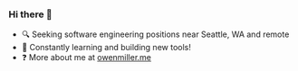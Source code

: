 ### Hi there 👋
- 🔍 Seeking software engineering positions near Seattle, WA and remote<br/>
- 🔭 Constantly learning and building new tools! <br/>
- ❓ More about me at [owenmiller.me](https://owenmiller.me)



<!--
**owencmiller/owencmiller** is a ✨ _special_ ✨ repository because its `README.md` (this file) appears on your GitHub profile.

Here are some ideas to get you started:

- 🔭 I’m currently working on ...
- 🌱 I’m currently learning ...
- 👯 I’m looking to collaborate on ...
- 🤔 I’m looking for help with ...
- 💬 Ask me about ...
- 📫 How to reach me: ...
- 😄 Pronouns: ...
- ⚡ Fun fact: ...
-->
